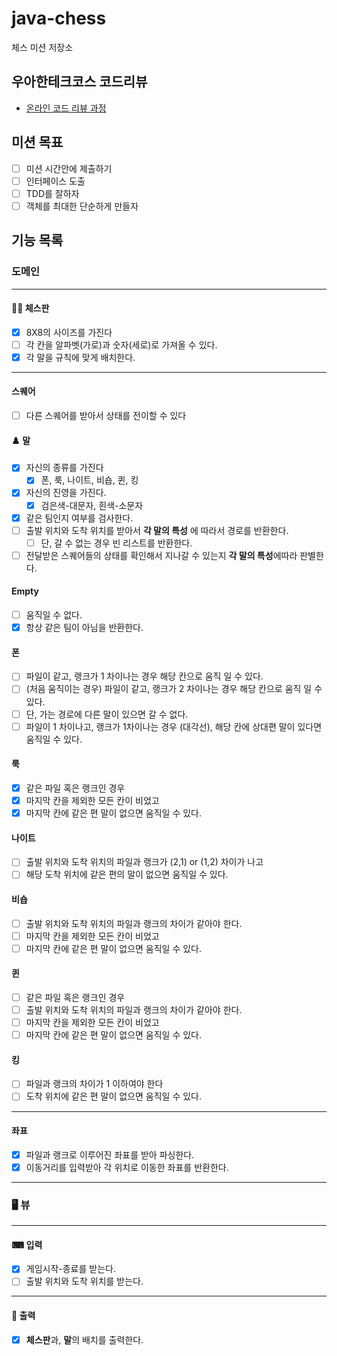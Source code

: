 # java-chess

체스 미션 저장소

## 우아한테크코스 코드리뷰

- [온라인 코드 리뷰 과정](https://github.com/woowacourse/woowacourse-docs/blob/master/maincourse/README.md)

## 미션 목표

- [ ] 미션 시간안에 제출하기
- [ ] 인터페이스 도출
- [ ] TDD를 잘하자
- [ ] 객체를 최대한 단순하게 만들자

## 기능 목록

### 도메인

---

#### 🏄‍♀️ 체스판

-[x] 8X8의 사이즈를 가진다
-[ ] 각 칸을 알파벳(가로)과 숫자(세로)로 가져올 수 있다.
-[x] 각 말을 규칙에 맞게 배치한다.

---

#### 스퀘어

-[ ] 다른 스퀘어를 받아서 상태를 전이할 수 있다

#### ♟️ 말

-[x] 자신의 종류를 가진다
    -[x] 폰, 룩, 나이트, 비숍, 퀸, 킹
-[x] 자신의 진영을 가진다.
    -[x] 검은색-대문자, 흰색-소문자
- [x] 같은 팀인지 여부를 검사한다.
- [ ] 출발 위치와 도착 위치를 받아서 **각 말의 특성** 에 따라서 경로를 반환한다.
    - [ ] 단, 갈 수 없는 경우 빈 리스트를 반환한다.
- [ ] 전달받은 스퀘어들의 상태를 확인해서 지나갈 수 있는지 **각 말의 특성**에따라 판별한다.

#### Empty

- [ ] 움직일 수 없다.
- [x] 항상 같은 팀이 아님을 반환한다.

#### ️폰

- [ ] 파일이 같고, 랭크가 1 차이나는 경우 해당 칸으로 움직 일 수 있다.
- [ ] (처음 움직이는 경우) 파일이 같고, 랭크가 2 차이나는 경우 해당 칸으로 움직 일 수 있다.
- [ ] 단, 가는 경로에 다른 말이 있으면 갈 수 없다.
- [ ] 파일이 1 차이나고, 랭크가 1차이나는 경우 (대각선), 해당 칸에 상대편 말이 있다면 움직일 수 있다.

#### 룩

- [x] 같은 파일 혹은 랭크인 경우
- [x] 마지막 칸을 제외한 모든 칸이 비었고
- [x] 마지막 칸에 같은 편 말이 없으면 움직일 수 있다.

#### 나이트

- [ ] 출발 위치와 도착 위치의 파일과 랭크가 (2,1) or (1,2) 차이가 나고
- [ ] 해당 도착 위치에 같은 편의 말이 없으면 움직일 수 있다.

#### 비숍

- [ ] 출발 위치와 도착 위치의 파일과 랭크의 차이가 같아야 한다.
- [ ] 마지막 칸을 제외한 모든 칸이 비었고
- [ ] 마지막 칸에 같은 편 말이 없으면 움직일 수 있다.

#### 퀸

- [ ] 같은 파일 혹은 랭크인 경우
- [ ] 출발 위치와 도착 위치의 파일과 랭크의 차이가 같아야 한다.
- [ ] 마지막 칸을 제외한 모든 칸이 비었고
- [ ] 마지막 칸에 같은 편 말이 없으면 움직일 수 있다.

#### 킹

- [ ] 파일과 랭크의 차이가 1 이하여야 한다
- [ ] 도착 위치에 같은 편 말이 없으면 움직일 수 있다.

---

#### 좌표

- [x] 파일과 랭크로 이루어진 좌표를 받아 파싱한다.
- [x] 이동거리를 입력받아 각 위치로 이동한 좌표를 반환한다.

---

### 🖥 뷰

---

#### ⌨ 입력

-[x] 게임시작-종료를 받는다.
- [ ] 출발 위치와 도착 위치를 받는다.

---

#### 👀️ 출력

-[x] **체스판**과, **말**의 배치를 출력한다.
